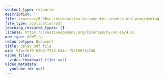 ```yaml
---
content_type: resource
description: ''
file: /courses/6-00sc-introduction-to-computer-science-and-programming-spring-2011/9f4cfbf062b97743834cf92898f1e260_B8is52oxHBw.pdf
file_type: application/pdf
learning_resource_types: []
license: https://creativecommons.org/licenses/by-nc-sa/4.0/
ocw_type: OCWFile
resourcetype: Document
title: 3play pdf file
uid: 9f4cfbf0-62b9-7743-834c-f92898f1e260
video_files:
  video_thumbnail_file: null
video_metadata:
  youtube_id: null
---
```

